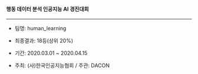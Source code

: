 #### 행동 데이터 분석 인공지능 AI 경진대회

----

* 팀명: human_learning
* 최종결과: 18등(상위 20%)
* 기간: 2020.03.01 ~ 2020.04.15

* 주최: (사)한국인공지능협회 / 주관: DACON
